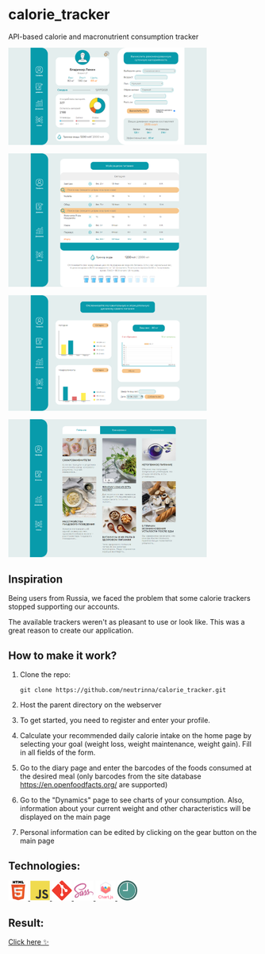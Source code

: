 <h1>calorie_tracker</h1>
<p>API-based calorie and macronutrient consumption tracker </p>

<p align="left"><img src="./assets/images/screenshots/mainPage.png" width="400px" alt="main page screenshot"></p>
<p align="left"><img src="./assets/images/screenshots/diary.png" width="400px" alt="diary page screenshot"></p>
<p align="left"><img src="./assets/images/screenshots/dynamics.png" width="400px" alt="dunamics page screenshot"></p>
<p align="left"><img src="./assets/images/screenshots/articles.png" width="400px" alt="articles page screenshot"></p>

<h2>Inspiration</h2>
<p>Being users from Russia, we faced the problem that some calorie trackers stopped supporting our accounts.</p>
<p>The available trackers weren't as pleasant to use or look like. This was a great reason to create our application.</p>

<h2>How to make it work?</h2>

1.  Clone the repo:

        git clone https://github.com/neutrinna/calorie_tracker.git

2.  Host the parent directory on the webserver
3. To get started, you need to register and enter your profile.
4. Calculate your recommended daily calorie intake on the home page by selecting your goal (weight loss, weight maintenance, weight gain). Fill in all fields of the form.
5. Go to the diary page and enter the barcodes of the foods consumed at the desired meal (only barcodes from the site database https://en.openfoodfacts.org/ are supported)
6. Go to the "Dynamics" page to see charts of your consumption. Also, information about your current weight and other characteristics will be displayed on the main page
7. Personal information can be edited by clicking on the gear button on the main page

<h2>Technologies:</h2>
<p align="left">
<a href="https://www.w3.org/html/" target="blank"> <img src="./assets/icons/html5.svg" alt="html5 icon" width="40" height="40"/> </a>
<a href="https://developer.mozilla.org/en-US/docs/Web/JavaScript" target="blank" > <img src="./assets/icons/javascript.svg" alt="javascript icon" width="40" height="40"/> </a> 
<a href="https://git-scm.com/" target="blank"> <img src="./assets/icons/git.svg" alt="git icon" width="40" height="40"/> </a>
<a href="https://sass-lang.com" target="blank" > <img src="./assets/icons/sass.svg" alt="sass icon" width="40" height="40"/> </a>
<a href="https://www.chartjs.org" target="blank"> <img src="./assets/icons/chart.svg" alt="chartjs icon" width="40" height="40"/> </a>
<a href="https://momentjs.com/" target="blank"> <img src="./assets/icons/momentjs.svg" alt="momentjs icon" width="40" height="40"/> </a>
</p>

<h2>Result:</h2>
<a href="">Click here ✨</a>


